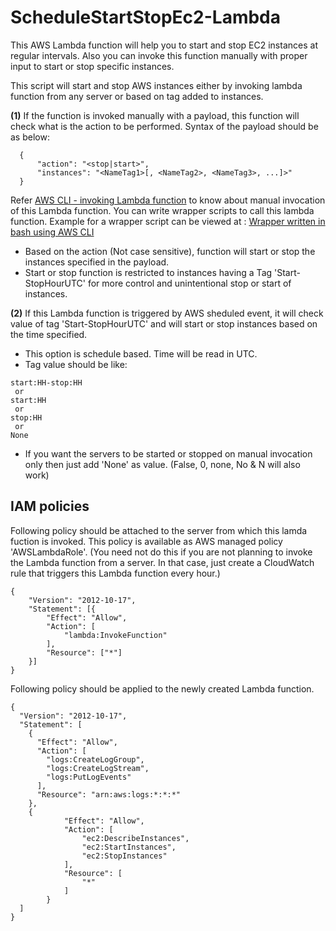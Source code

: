 # ScheduleStartStopEc2-Lambda
This AWS Lambda function will help you to start and stop EC2 instances at regular intervals. Also you can invoke this function manually with proper input to start or stop specific instances.


This script will start and stop AWS instances either by invoking lambda function from any server or based on tag added to instances.


**(1)** If the function is invoked manually with a payload, this function will check what is the action to be performed. Syntax of the  payload should be as below:
```
  {
      "action": "<stop|start>",
      "instances": "<NameTag1>[, <NameTag2>, <NameTag3>, ...]>"
  }
```
Refer [AWS CLI - invoking Lambda function]( http://docs.aws.amazon.com/lambda/latest/dg/with-userapp-walkthrough-custom-events-invoke.html) to know about manual invocation of this Lambda function. You can write wrapper scripts to call this lambda function. Example for a wrapper script can be viewed at : [Wrapper written in bash using AWS CLI](https://github.com/bijohnvincent/cmapi_clusterstartstop/blob/master/startstopec2instances.sh) 


- Based on the action (Not case sensitive), function will start or stop the instances specified in the payload.
- Start or stop function is restricted to instances having a Tag 'Start-StopHourUTC' for more control and unintentional stop or start of instances.

**(2)** If this Lambda function is triggered by AWS sheduled event, it will check value of tag 'Start-StopHourUTC' and will start or stop instances based on the time specified.
- This option is schedule based. Time will be read in UTC.
- Tag value should be like: 
```
start:HH-stop:HH
 or
start:HH
 or
stop:HH
 or
None
```
- If you want the servers to be started or stopped on manual invocation only then just add 'None' as value. (False, 0, none, No & N will also work)

## IAM policies
Following policy should be attached to the server from which this lamda fuction is invoked. This policy is available as AWS managed policy 'AWSLambdaRole'. (You need not do this if you are not planning to invoke the Lambda function from a server. In that case, just create a CloudWatch rule that triggers this Lambda function every hour.)
```
{
    "Version": "2012-10-17",
    "Statement": [{
        "Effect": "Allow",
        "Action": [
            "lambda:InvokeFunction"
        ],
        "Resource": ["*"]
    }]
}
```


Following policy should be applied to the newly created Lambda function.
```
{
  "Version": "2012-10-17",
  "Statement": [
    {
      "Effect": "Allow",
      "Action": [
        "logs:CreateLogGroup",
        "logs:CreateLogStream",
        "logs:PutLogEvents"
      ],
      "Resource": "arn:aws:logs:*:*:*"
    },
    {
            "Effect": "Allow",
            "Action": [
                "ec2:DescribeInstances",
                "ec2:StartInstances",
                "ec2:StopInstances"
            ],
            "Resource": [
                "*"
            ]
        }
  ]
}
```

